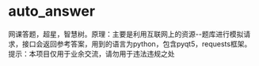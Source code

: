 # auto_answer
网课答题，超星，智慧树。原理：主要是利用互联网上的资源--题库进行模拟请求，接口会返回参考答案，用到的语言为python，包含pyqt5，requests框架。提示：本项目仅用于业余交流，请勿用于违法违规之处
